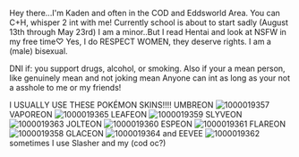 Hey there...I'm Kaden and often in the COD and Eddsworld Area. You can C+H, whisper 2 int with me!
Currently school is about to start sadly (August 13th through May 23rd)
I am a minor..But I read Hentai and look at NSFW in my free time♡ Yes, I do RESPECT WOMEN, they deserve rights. I am a (male) bisexual.

DNI if: you support drugs, alcohol, or smoking. Also if your a mean person, like genuinely mean and not joking mean
Anyone can int as long as your not a asshole to me or my friends!

I USUALLY USE THESE POKÉMON SKINS!!!!
UMBREON
![1000019357](https://github.com/user-attachments/assets/8cc34501-f9e8-43f1-8502-2f32b6eecb20)
VAPOREON
![1000019365](https://github.com/user-attachments/assets/b7dd1fdd-8bfd-4123-b717-154be10e6a92)
LEAFEON
![1000019359](https://github.com/user-attachments/assets/0bfadd98-dac1-4b05-8601-a72a08f2c7f6)
SLYVEON
![1000019363](https://github.com/user-attachments/assets/179b9363-4501-4160-acab-78a3ec892626)
JOLTEON
![1000019360](https://github.com/user-attachments/assets/050b610d-4723-4da4-ade0-67027d4f1925)
ESPEON
![1000019361](https://github.com/user-attachments/assets/2be848ad-ba83-4aa5-a573-5bd3a95f86c6)
FLAREON
![1000019358](https://github.com/user-attachments/assets/e5121449-862c-44b8-a8ff-c20b3ab5502b)
GLACEON
![1000019364](https://github.com/user-attachments/assets/f33ccc9c-9a27-4027-a8ef-9df019ec588f)
and EEVEE
![1000019362](https://github.com/user-attachments/assets/f3c216f8-c502-4e48-b56e-4250c4166fdd)
sometimes I use Slasher and my (cod oc?) 
